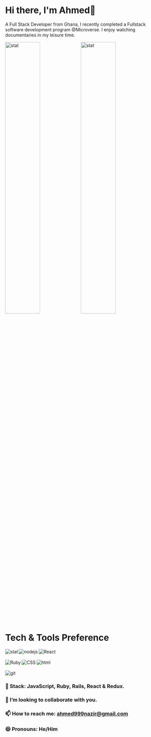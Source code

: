 # Hi there, I'm Ahmed👋

A Full Stack Developer from Ghana, I recently completed a Fullstack software development program @Microverse. I enjoy watching documentaries in my leisure time.
<!--
**AhmedNazirMusah/ahmednazirmusah** is a ✨ _special_ ✨ repository because its `README.md` (this file) appears on your GitHub profile.


-->
<img align=center alt=stat width=47% src="https://github-readme-stats.vercel.app/api?username=ahmednazirmusah&theme=dracula&show_icons=true">
<img align=center alt=stat width=47% src="https://github-readme-stats.vercel.app/api/top-langs/?username=ahmednazirmusah&theme=vue&layout=compact)](https://github.com/anuraghazra/github-readme-stats"><br>

# Tech & Tools Preference

<p align=center>
<img align=left alt=stat src="https://img.shields.io/badge/ruby-%23CC342D.svg?style=for-the-badge&logo=ruby&logoColor=white" margin=0>
<img align=left alt=nodejs src="https://img.shields.io/badge/node.js-6DA55F?style=for-the-badge&logo=node.js&logoColor=white">
<img align=left alt=React src="https://img.shields.io/badge/react-%2320232a.svg?style=for-the-badge&logo=react&logoColor=%2361DAFB"><br>
<br>
<img align=left alt=Ruby src="https://img.shields.io/badge/rails-%23CC0000.svg?style=for-the-badge&logo=ruby-on-rails&logoColor=white">
<img align=left alt=CSS src="https://img.shields.io/badge/css3-%231572B6.svg?style=for-the-badge&logo=css3&logoColor=white">
  <img align=left alt=html src="https://img.shields.io/badge/html5-%23E34F26.svg?style=for-the-badge&logo=html5&logoColor=white"><br><br>
  <img align=left alt=git src="https://img.shields.io/badge/git-%23F05033.svg?style=for-the-badge&logo=git&logoColor=white">
  <br> 

</p>




### 🌱 Stack: JavaScript, Ruby, Rails, React & Redux.
### 👯 I’m looking to collaborate with you.
### 📫 How to reach me: ahmed999nazir@gmail.com
### 😄 Pronouns: He/Him
